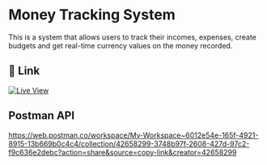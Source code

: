# Money Tracking System

This is a system that allows users to track their incomes, expenses, create budgets and get real-time currency values on the money recorded.

## 🔗 Link
[![Live View](https://img.shields.io/badge/Live_System-000?style=for-the-badge&logo=ko-fi&logoColor=white)](https://new-system-two.vercel.app)

## Postman API
https://web.postman.co/workspace/My-Workspace~6012e54e-165f-4921-8915-13b669b0c4c4/collection/42658299-3748b97f-2608-427d-97c2-f9c636e2debc?action=share&source=copy-link&creator=42658299
